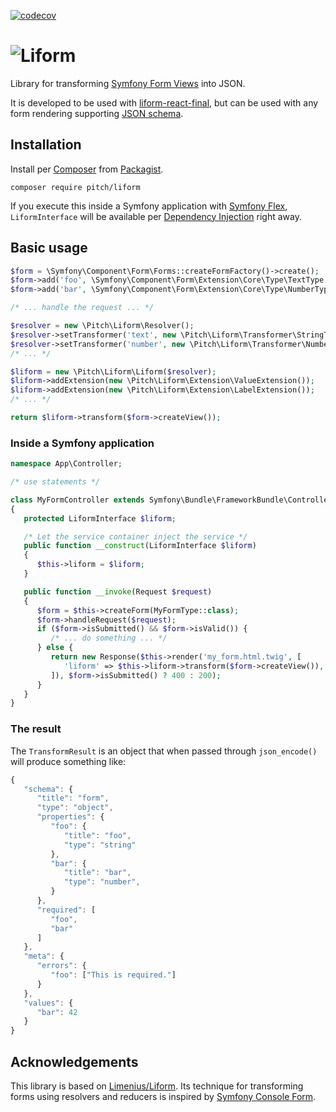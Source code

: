 [![codecov](https://codecov.io/gh/ph-fritsche/liform/branch/master/graph/badge.svg)](https://codecov.io/gh/ph-fritsche/liform)

# ![Liform](https://ph-fritsche.github.io/liform/assets/liform.png)

Library for transforming [Symfony Form Views](https://symfony.com/doc/current/components/form.html) into JSON.

It is developed to be used with [liform-react-final](https://www.npmjs.com/package/liform-react-final), but can be used with any form rendering supporting [JSON schema](http://json-schema.org/).

## Installation

Install per [Composer](https://getcomposer.org/) from [Packagist](https://packagist.org/packages/pitch/liform).
```
composer require pitch/liform
```

If you execute this inside a Symfony application with [Symfony Flex](https://symfony.com/doc/current/setup/flex.html),
`LiformInterface` will be available per [Dependency Injection](https://symfony.com/doc/current/service_container.html#injecting-services-config-into-a-service) right away.

## Basic usage

```php
$form = \Symfony\Component\Form\Forms::createFormFactory()->create();
$form->add('foo', \Symfony\Component\Form\Extension\Core\Type\TextType::class);
$form->add('bar', \Symfony\Component\Form\Extension\Core\Type\NumberType::class);

/* ... handle the request ... */

$resolver = new \Pitch\Liform\Resolver();
$resolver->setTransformer('text', new \Pitch\Liform\Transformer\StringTransformer());
$resolver->setTransformer('number', new \Pitch\Liform\Transformer\NumberTransformer());
/* ... */

$liform = new \Pitch\Liform\Liform($resolver);
$liform->addExtension(new \Pitch\Liform\Extension\ValueExtension());
$liform->addExtension(new \Pitch\Liform\Extension\LabelExtension());
/* ... */

return $liform->transform($form->createView());
```

### Inside a Symfony application

```php
namespace App\Controller;

/* use statements */

class MyFormController extends Symfony\Bundle\FrameworkBundle\Controller\AbstractController
{
   protected LiformInterface $liform;

   /* Let the service container inject the service */
   public function __construct(LiformInterface $liform)
   {
      $this->liform = $liform;
   }

   public function __invoke(Request $request)
   {
      $form = $this->createForm(MyFormType::class);
      $form->handleRequest($request);
      if ($form->isSubmitted() && $form->isValid()) {
         /* ... do something ... */
      } else {
         return new Response($this->render('my_form.html.twig', [
            'liform' => $this->liform->transform($form->createView()),
         ]), $form->isSubmitted() ? 400 : 200);
      }
   }
}
```

### The result

The `TransformResult` is an object that when passed through `json_encode()` will produce something like:
```js
{
   "schema": {
      "title": "form",
      "type": "object",
      "properties": {
         "foo": {
            "title": "foo",
            "type": "string"
         },
         "bar": {
            "title": "bar",
            "type": "number",
         }
      },
      "required": [
         "foo",
         "bar"
      ]
   },
   "meta": {
      "errors": {
         "foo": ["This is required."]
      }
   },
   "values": {
      "bar": 42
   }
}
```

## Acknowledgements

This library is based on [Limenius/Liform](https://github.com/Limenius/Liform).
Its technique for transforming forms using resolvers and reducers is inspired by [Symfony Console Form](https://github.com/matthiasnoback/symfony-console-form).
